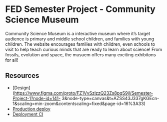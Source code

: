 # FED Semester Project - Community Science Museum
Community Science Museum is a interactive museum where it’s target audience is
primary and middle school children, and families with young children. The website encourages families with children, even schools to visit to help teach curious minds that are ready to learn about science! From fossils, evolution and space, the musuem offers many exciting exhibitons for all!

## Resources

<!-- You must replace these links -->

- [Design](https://www.figma.com/proto/FZ1VvSzlzzQ23Zs8pqS9jl/Semester-Project-1?node-id=141-
3&node-type=canvas&t=AZSS43J337gKGEcn-1&scaling=min-zoom&contentscaling=fixed&page-id=16%3A33)
- [Production deploy]([https://tubha-htmlcss-ca.netlify.app](https://tubhaahmad-csm.netlify.app/))
- [Deployment CI](https://tubhaahmad-csm.netlify.app/)
